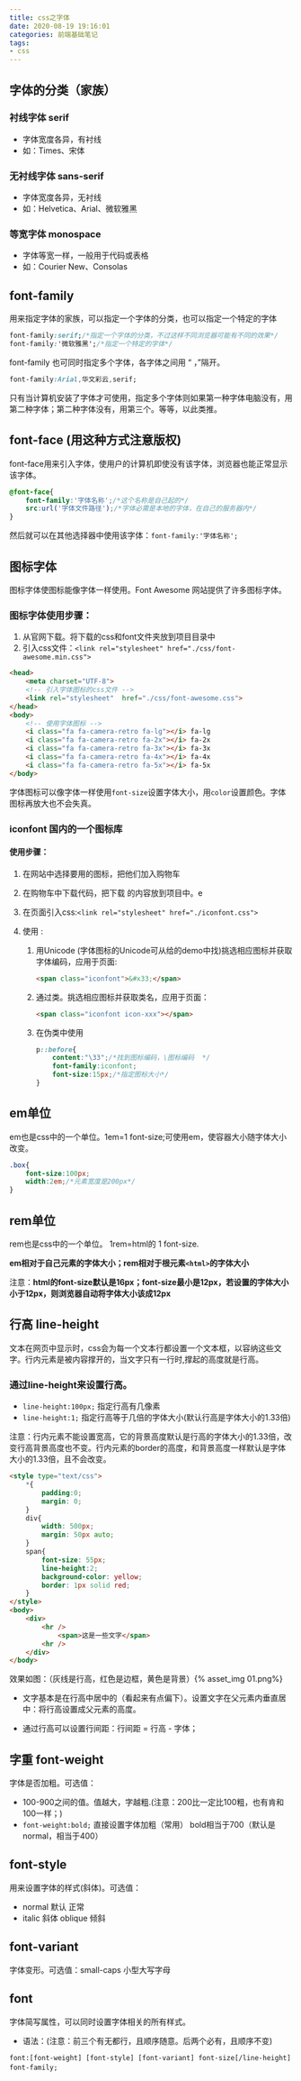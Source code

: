 ```yaml
---
title: css之字体
date: 2020-08-19 19:16:01
categories: 前端基础笔记
tags:
- css
---
```


## 字体的分类（家族）

### 衬线字体  serif

- 字体宽度各异，有衬线
- 如：Times、宋体

### 无衬线字体  sans-serif

- 字体宽度各异，无衬线
- 如：Helvetica、Arial、微软雅黑

### 等宽字体  monospace

- 字体等宽一样，一般用于代码或表格
- 如：Courier New、Consolas

<!--more-->

## font-family 

用来指定字体的家族，可以指定一个字体的分类，也可以指定一个特定的字体

```css
font-family:serif;/*指定一个字体的分类，不过这样不同浏览器可能有不同的效果*/
font-family:'微软雅黑';/*指定一个特定的字体*/
```

font-family 也可同时指定多个字体，各字体之间用 “  ，”隔开。

```css
font-family:Arial,华文彩云,serif;
```

​	只有当计算机安装了字体才可使用，指定多个字体则如果第一种字体电脑没有，用第二种字体；第二种字体没有，用第三个。等等，以此类推。

## font-face   (用这种方式注意版权)

font-face用来引入字体，使用户的计算机即使没有该字体，浏览器也能正常显示该字体。

```css
@font-face{
    font-family:'字体名称';/*这个名称是自己起的*/
    src:url('字体文件路径');/*字体必需是本地的字体，在自己的服务器内*/
}
```

然后就可以在其他选择器中使用该字体：`font-family:'字体名称';`

## 图标字体

图标字体使图标能像字体一样使用。Font Awesome 网站提供了许多图标字体。

### 图标字体使用步骤：

1. 从官网下载。将下载的css和font文件夹放到项目目录中
2. 引入css文件：`<link rel="stylesheet" href="./css/font-awesome.min.css">`

```html
<head>
    <meta charset="UTF-8">
    <!-- 引入字体图标的css文件 -->
    <link rel="stylesheet"  href="./css/font-awesome.css">
</head>
<body>
    <!-- 使用字体图标 -->
    <i class="fa fa-camera-retro fa-lg"></i> fa-lg
    <i class="fa fa-camera-retro fa-2x"></i> fa-2x
    <i class="fa fa-camera-retro fa-3x"></i> fa-3x
    <i class="fa fa-camera-retro fa-4x"></i> fa-4x
    <i class="fa fa-camera-retro fa-5x"></i> fa-5x
</body>
```

字体图标可以像字体一样使用`font-size`设置字体大小，用`color`设置颜色。字体图标再放大也不会失真。

### iconfont  国内的一个图标库

#### 使用步骤：

1. 在网站中选择要用的图标，把他们加入购物车  

2. 在购物车中下载代码，把下载 的内容放到项目中。e

3. 在页面引入css:`<link rel="stylesheet" href="./iconfont.css">`

4. 使用 :

   1. 用Unicode (字体图标的Unicode可从给的demo中找)挑选相应图标并获取字体编码，应用于页面:

      ```html
      <span class="iconfont">&#x33;</span>
      ```

   2. 通过类。挑选相应图标并获取类名，应用于页面：

      ```html
      <span class="iconfont icon-xxx"></span>
      ```

   3. 在伪类中使用

      ```css
      p::before{
          content:"\33";/*找到图标编码，\图标编码  */
          font-family:iconfont;
          font-size:15px;/*指定图标大小*/
      }
      ```

## em单位

em也是css中的一个单位。1em=1 font-size;可使用em，使容器大小随字体大小改变。

```css
.box{
	font-size:100px;
	width:2em;/*元素宽度是200px*/
}
```
## rem单位

rem也是css中的一个单位。  1rem=html的 1 font-size.

<b>em相对于自己元素的字体大小；rem相对于根元素`<html>`的字体大小</b>

注意：<b>html的font-size默认是16px；font-size最小是12px，若设置的字体大小小于12px，则浏览器自动将字体大小该成12px</b>

## 行高 line-height

文本在网页中显示时，css会为每一个文本行都设置一个文本框，以容纳这些文字。行内元素是被内容撑开的，当文字只有一行时,撑起的高度就是行高。

### 通过line-height来设置行高。

- `line-height:100px;`   指定行高有几像素
- `line-height:1;`   指定行高等于几倍的字体大小(默认行高是字体大小的1.33倍)

注意：行内元素不能设置宽高，它的背景高度默认是行高的字体大小的1.33倍，改变行高背景高度也不变。行内元素的border的高度，和背景高度一样默认是字体大小的1.33倍，且不会改变。

```html
<style type="text/css">
    *{
        padding:0;
        margin: 0;
    }
    div{
        width: 500px;
        margin: 50px auto;
    }
    span{
        font-size: 55px;
        line-height:2;
        background-color: yellow;
        border: 1px solid red;
    }
</style>
<body>
	<div>
		<hr />
			<span>这是一些文字</span>
		<hr />
	</div>
</body>
```

效果如图：（灰线是行高，红色是边框，黄色是背景）{% asset_img 01.png%}

- 文字基本是在行高中居中的（看起来有点偏下）。设置文字在父元素内垂直居中：将行高设置成父元素的高度。

- 通过行高可以设置行间距：行间距 = 行高 - 字体；

## 字重  font-weight

字体是否加粗。可选值：

- 100-900之间的值。值越大，字越粗.(注意：200比一定比100粗，也有肯和100一样；)
- `font-weight:bold;`   直接设置字体加粗（常用）  bold相当于700（默认是normal，相当于400）

## font-style

用来设置字体的样式(斜体)。可选值：

- normal  默认 正常
- italic    斜体         oblique  倾斜

## font-variant

字体变形。可选值：small-caps  小型大写字母

## font

字体简写属性，可以同时设置字体相关的所有样式。

- 语法：(注意：前三个有无都行，且顺序随意。后两个必有，且顺序不变)

`font:[font-weight] [font-style] [font-variant] font-size[/line-height] font-family;   `​
